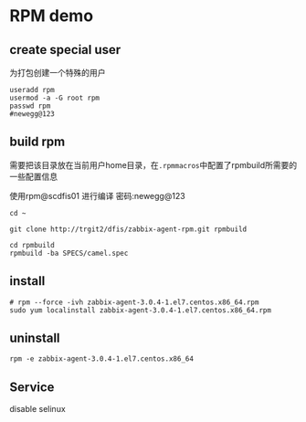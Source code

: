 # RPM demo


## create special user

为打包创建一个特殊的用户

```shell
useradd rpm
usermod -a -G root rpm
passwd rpm
#newegg@123
```

## build rpm
需要把该目录放在当前用户home目录，在`.rpmmacros`中配置了rpmbuild所需要的一些配置信息


使用rpm@scdfis01 进行编译
密码:newegg@123

```shell
cd ~

git clone http://trgit2/dfis/zabbix-agent-rpm.git rpmbuild

cd rpmbuild
rpmbuild -ba SPECS/camel.spec

```

## install

```shell
# rpm --force -ivh zabbix-agent-3.0.4-1.el7.centos.x86_64.rpm
sudo yum localinstall zabbix-agent-3.0.4-1.el7.centos.x86_64.rpm
```

## uninstall

```shell
rpm -e zabbix-agent-3.0.4-1.el7.centos.x86_64
```
## Service

disable selinux